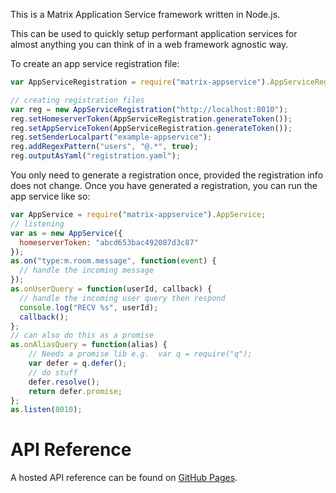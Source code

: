 This is a Matrix Application Service framework written in Node.js.

This can be used to quickly setup performant application services for almost 
anything you can think of in a web framework agnostic way.

To create an app service registration file:
``` javascript
var AppServiceRegistration = require("matrix-appservice").AppServiceRegistration;

// creating registration files
var reg = new AppServiceRegistration("http://localhost:8010");
reg.setHomeserverToken(AppServiceRegistration.generateToken());
reg.setAppServiceToken(AppServiceRegistration.generateToken());
reg.setSenderLocalpart("example-appservice");
reg.addRegexPattern("users", "@.*", true);
reg.outputAsYaml("registration.yaml");
```

You only need to generate a registration once, provided the registration info does not
change. Once you have generated a registration, you can run the app service like so:

```javascript
var AppService = require("matrix-appservice").AppService;
// listening
var as = new AppService({
  homeserverToken: "abcd653bac492087d3c87"
});
as.on("type:m.room.message", function(event) {
  // handle the incoming message
});
as.onUserQuery = function(userId, callback) {
  // handle the incoming user query then respond
  console.log("RECV %s", userId);
  callback();
};
// can also do this as a promise
as.onAliasQuery = function(alias) {
    // Needs a promise lib e.g.  var q = require("q");
    var defer = q.defer();
    // do stuff
    defer.resolve();
    return defer.promise;
};
as.listen(8010);
```

API Reference
=============

A hosted API reference can be found on [GitHub Pages](http://matrix-org.github.io/matrix-appservice-node/index.html).

